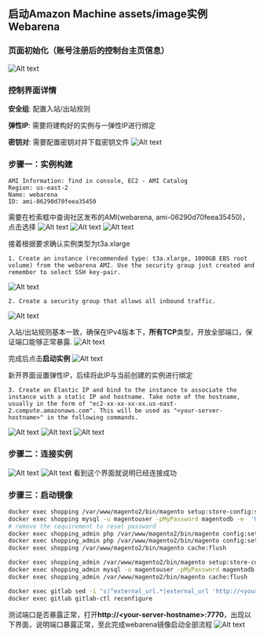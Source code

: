 ## 启动Amazon Machine assets/image实例Webarena

### 页面初始化（账号注册后的控制台主页信息）
![Alt text](assets/image.png)

### 控制界面详情
**安全组**: 配置入站/出站规则

**弹性IP**: 需要将建构好的实例与一弹性IP进行绑定

**密钥对**: 需要配置密钥对并下载密钥文件
![Alt text](assets/image-2.png)

### 步骤一：实例构建
```
AMI Information: find in console, EC2 - AMI Catalog
Region: us-east-2
Name: webarena
ID: ami-06290d70feea35450
```
需要在检索框中查询社区发布的AMI(webarena, ami-06290d70feea35450)，点击选择
![Alt text](assets/image-3.png)
![Alt text](assets/image-4.png)
![Alt text](assets/image-5.png)

接着根据要求确认实例类型为t3a.xlarge
```
1. Create an instance (recommended type: t3a.xlarge, 1000GB EBS root volume) from the webarena AMI. Use the security group just created and remember to select SSH key-pair.
```
![Alt text](assets/image-6.png)

```
2. Create a security group that allows all inbound traffic.
```
![Alt text](assets/image-7.png)

入站/出站规则基本一致，确保在IPv4版本下，**所有TCP**类型，开放全部端口，保证端口能够正常暴露.
![Alt text](assets/image-8.png)

完成后点击**启动实例**
![Alt text](assets/image-12.png)

新开界面设置弹性IP，后续将此IP与当前创建的实例进行绑定
```
3. Create an Elastic IP and bind to the instance to associate the instance with a static IP and hostname. Take note of the hostname, usually in the form of "ec2-xx-xx-xx-xx.us-east-2.compute.amazonaws.com". This will be used as "<your-server-hostname>" in the following commands.
```
![Alt text](assets/image-9.png)
![Alt text](assets/image-10.png)
![Alt text](assets/image-11.png)

### 步骤二：连接实例
![Alt text](assets/image-13.png)
![Alt text](assets/image-15.png)
看到这个界面就说明已经连接成功

### 步骤三：启动镜像
```bash
docker exec shopping /var/www/magento2/bin/magento setup:store-config:set --base-url="http://<your-server-hostname>:7770" # no trailing /
docker exec shopping mysql -u magentouser -pMyPassword magentodb -e  'UPDATE core_config_data SET value="http://<your-server-hostname>:7770/" WHERE path = "web/secure/base_url";'
# remove the requirement to reset password
docker exec shopping_admin php /var/www/magento2/bin/magento config:set admin/security/password_is_forced 0
docker exec shopping_admin php /var/www/magento2/bin/magento config:set admin/security/password_lifetime 0
docker exec shopping /var/www/magento2/bin/magento cache:flush

docker exec shopping_admin /var/www/magento2/bin/magento setup:store-config:set --base-url="http://<your-server-hostname>:7780"
docker exec shopping_admin mysql -u magentouser -pMyPassword magentodb -e  'UPDATE core_config_data SET value="http://<your-server-hostname>:7780/" WHERE path = "web/secure/base_url";'
docker exec shopping_admin /var/www/magento2/bin/magento cache:flush

docker exec gitlab sed -i "s|^external_url.*|external_url 'http://<your-server-hostname>:8023'|" /etc/gitlab/gitlab.rb
docker exec gitlab gitlab-ctl reconfigure
```

测试端口是否暴露正常，打开**http://\<your-server-hostname\>:7770**，出现以下界面，说明端口暴露正常，至此完成webarena镜像启动全部流程
![Alt text](assets/image-16.png)